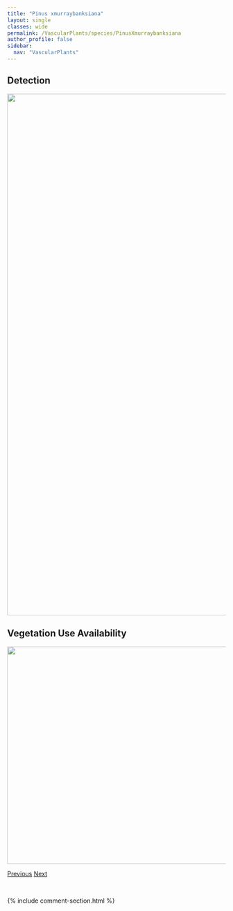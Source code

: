 ```yaml
---
title: "Pinus xmurraybanksiana"
layout: single
classes: wide
permalink: /VascularPlants/species/PinusXmurraybanksiana
author_profile: false
sidebar:
  nav: "VascularPlants"
---
```


<h2>Detection</h2>

<a href="https://drive.google.com/uc?export=view&id=1WUbSrAvw7aczYCQpP59a5IzLK79oKF-V">
<img src="https://drive.google.com/uc?export=view&id=1WUbSrAvw7aczYCQpP59a5IzLK79oKF-V" height = "1200" width = "800">
</a>


<h2>Vegetation Use Availability</h2>

<a href="https://drive.google.com/uc?export=view&id=1dazI20zj4YXdDdWvgeOKwmz5ZhIz24u1">
<img src="https://drive.google.com/uc?export=view&id=1dazI20zj4YXdDdWvgeOKwmz5ZhIz24u1" height = "500" width = "1000">
</a>


<a href="/DevelopmentWebsite/VascularPlants/species/PinusSylvestris" class="pagination--pager" title="Pinus sylvestris">Previous</a> <a href="/DevelopmentWebsite/VascularPlants/species/PiptatheropsisPungens" class="pagination--pager" title="Piptatheropsis pungens">Next</a>

<p>&nbsp;</p>

{% include comment-section.html %}
